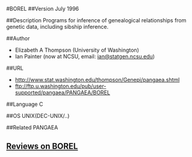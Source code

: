 #BOREL
##Version
July 1996

##Description
Programs for inference of genealogical relationships from genetic data, including sibship inference.

##Author
* Elizabeth A Thompson (University of Washington)
* Ian Painter (now at NCSU, email: ian@statgen.ncsu.edu)

##URL
* http://www.stat.washington.edu/thompson/Genepi/pangaea.shtml
* ftp://ftp.u.washington.edu/pub/user-supported/pangaea/PANGAEA/BOREL

##Language
C

##OS
UNIX(DEC-UNIX/..)

##Related
PANGAEA


## [Reviews on BOREL](https://github.com/gaow/genetic-analysis-software/issues/49)